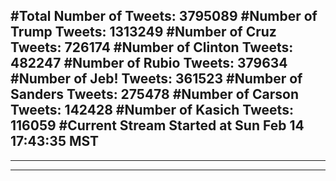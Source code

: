 #Total Number of Tweets: 3795089 
#Number of Trump Tweets: 1313249
#Number of Cruz Tweets: 726174
#Number of Clinton Tweets: 482247
#Number of Rubio Tweets: 379634
#Number of Jeb! Tweets: 361523
#Number of Sanders Tweets: 275478
#Number of Carson Tweets: 142428
#Number of Kasich Tweets: 116059
#Current Stream Started at Sun Feb 14 17:43:35 MST
---
---
---
